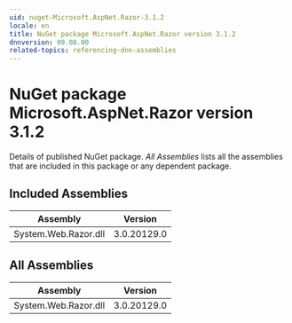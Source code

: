 ```yaml
---
uid: nuget-Microsoft.AspNet.Razor-3.1.2
locale: en
title: NuGet package Microsoft.AspNet.Razor version 3.1.2
dnnversion: 09.08.00
related-topics: referencing-dnn-assemblies
---
```


# NuGet package Microsoft.AspNet.Razor version 3.1.2
Details of published NuGet package.
*All Assemblies* lists all the assemblies that are included in this package or any dependent package.

## Included Assemblies

|Assembly|Version|
|---|---|
|System.Web.Razor.dll|3.0.20129.0|

## All Assemblies

|Assembly|Version|
|---|---|
|System.Web.Razor.dll|3.0.20129.0|

